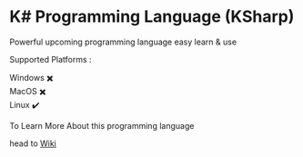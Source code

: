 # K# Programming Language (KSharp)

Powerful upcoming programming language easy learn & use

Supported Platforms :

Windows ✖️
<br />
MacOS  ✖️
<br />
Linux :heavy_check_mark:

To Learn More About this programming language

head to [Wiki](https://github.com/syllicasoftware/KSharp-Language/wiki)

